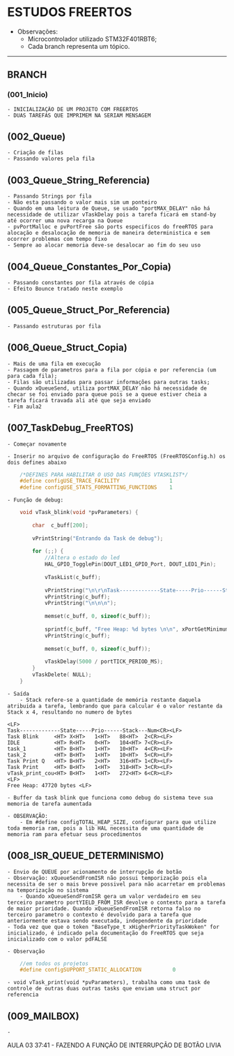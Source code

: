 # ESTUDOS FREERTOS 
- Observações:
    - Microcontrolador utilizado  STM32F401RBT6;
    - Cada branch representa um tópico.
___

## BRANCH

### (001_Inicio)
    - INICIALIZAÇÃO DE UM PROJETO COM FREERTOS 
    - DUAS TAREFAS QUE IMPRIMEM NA SERIAM MENSAGEM 

## (002_Queue)
    - Criação de filas
    - Passando valores pela fila

## (003_Queue_String_Referencia)
    - Passando Strings por fila 
    - Não esta passando o valor mais sim um ponteiro 
    - Quando em uma leitura de Queue, se usado "portMAX_DELAY" não há necessidade de utilizar vTaskDelay pois a tarefa ficará em stand-by até ocorrer uma nova recarga na Queue
    - pvPortMalloc e pvPortFree são ports especificos do freeRTOS para alocação e desalocação de memoria de maneira deterministica e sem ocorrer problemas com tempo fixo
    - Sempre ao alocar memoria deve-se desalocar ao fim do seu uso 

## (004_Queue_Constantes_Por_Copia)
    - Passando constantes por fila através de cópia 
    - Efeito Bounce tratado neste exemplo

## (005_Queue_Struct_Por_Referencia)
    - Passando estruturas por fila 

## (006_Queue_Struct_Copia)
    - Mais de uma fila em execução
    - Passagem de parametros para a fila por cópia e por referencia (um para cada fila);
    - Filas são utilizadas para passar informações para outras tasks;
    - Quando xQueueSend, utiliza portMAX_DELAY não há necessidade de checar se foi enviado para queue pois se a queue estiver cheia a tarefa ficará travada ali até que seja enviado 
    - Fim aula2

## (007_TaskDebug_FreeRTOS)
    - Começar novamente 

    - Inserir no arquivo de configuração do FreeRTOS (FreeRTOSConfig.h) os dois defines abaixo

~~~c
    /*DEFINES PARA HABILITAR O USO DAS FUNÇÕES VTASKLIST*/
    #define configUSE_TRACE_FACILITY				1
    #define configUSE_STATS_FORMATTING_FUNCTIONS	1
~~~

    - Função de debug:
    
~~~c
    void vTask_blink(void *pvParameters) {
        
        char  c_buff[200];
        
        vPrintString("Entrando da Task de debug");
        
        for (;;) {
            //Altera o estado do led
            HAL_GPIO_TogglePin(DOUT_LED1_GPIO_Port, DOUT_LED1_Pin);
            
            vTaskList(c_buff);
            
            vPrintString("\n\r\nTask-------------State-----Prio------Stack---Num\r\n");
            vPrintString(c_buff);
            vPrintString("\n\n\n");
            
            memset(c_buff, 0, sizeof(c_buff));
            
            sprintf(c_buff, "Free Heap: %d bytes \n\n", xPortGetMinimumEverFreeHeapSize());
            vPrintString(c_buff);
            
            memset(c_buff, 0, sizeof(c_buff));
            
            vTaskDelay(5000 / portTICK_PERIOD_MS);
        }
        vTaskDelete( NULL);
    }
~~~

    - Saída
        - Stack refere-se a quantidade de memória restante daquela atribuida a tarefa, lembrando que para calcular é o valor restante da Stack x 4, resultando no numero de bytes
~~~
<LF>
Task-------------State-----Prio------Stack---Num<CR><LF>
Task Blink     <HT>	X<HT>	1<HT>	88<HT>	2<CR><LF>
IDLE           <HT>	R<HT>	0<HT>	104<HT>	7<CR><LF>
task_1         <HT>	B<HT>	1<HT>	10<HT>	4<CR><LF>
task_2         <HT>	B<HT>	1<HT>	10<HT>	5<CR><LF>
Task Print Q   <HT>	B<HT>	2<HT>	316<HT>	1<CR><LF>
Task Print     <HT>	B<HT>	1<HT>	318<HT>	3<CR><LF>
vTask_print_cou<HT>	B<HT>	1<HT>	272<HT>	6<CR><LF>
<LF>
Free Heap: 47720 bytes <LF>

~~~
    - Buffer da task blink que funciona como debug do sistema teve sua memoria de tarefa aumentada 

    - OBSERVAÇÃO: 
        - Em #define configTOTAL_HEAP_SIZE, configurar para que utilize toda memoria ram, pois a lib HAL necessita de uma quantidade de memoria ram para efetuar seus procedimentos 



## (008_ISR_QUEUE_DETERMINISMO)
    - Envio de QUEUE por acionamento de interrupção de botão
    - Observação: xQueueSendFromISR não possui temporização pois ela necessita de ser o mais breve possivel para não acarretar em problemas na temporização no sistema 
        - Quando xQueueSendFromISR gera um valor verdadeiro em seu terceiro parametro portYIELD_FROM_ISR devolve o contexto para a tarefa de maior prioridade. Quando xQueueSendFromISR retorna falso no terceiro parametro o contexto é devolvido para a tarefa que anteriormente estava sendo executada, independente da prioridade 
    - Toda vez que que o token "BaseType_t xHigherPriorityTaskWoken" for inicializado, é indicado pela documentação do FreeRTOS que seja inicializado com o valor pdFALSE 

    - Observação
~~~c
    //em todos os projetos
    #define configSUPPORT_STATIC_ALLOCATION          0
~~~
    - void vTask_print(void *pvParameters), trabalha como uma task de controle de outras duas outras tasks que enviam uma struct por referencia 

## (009_MAILBOX)
    - 



AULA 03 37:41 - FAZENDO A FUNÇÃO DE INTERRUPÇÃO DE BOTÃO 
LIVIA
    
